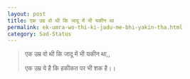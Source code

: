 ```yaml
---
layout: post
title: एक उम्र वो थी कि जादू में भी यकीन था
permalink: ek-umra-wo-thi-ki-jadu-me-bhi-yakin-tha.html
category: Sad-Status
---
```

> एक उम्र वो थी कि जादू में भी यकीन था,,
> 
> एक उम्र ये है कि हकीकत पर भी शक है।।
